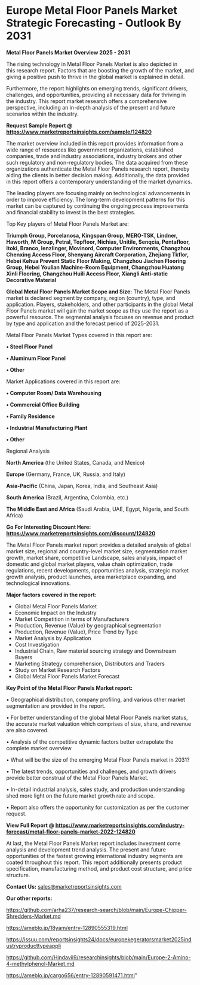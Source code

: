 # Europe Metal Floor Panels Market Strategic Forecasting - Outlook By 2031

<Strong> Metal Floor Panels Market Overview 2025 - 2031</strong>

The rising technology in Metal Floor Panels Market is also depicted in this research report. Factors that are boosting the growth of the market, and giving a positive push to thrive in the global market is explained in detail.

Furthermore, the report highlights on emerging trends, significant drivers, challenges, and opportunities, providing all necessary data for thriving in the industry. This report market research offers a comprehensive perspective, including an in-depth analysis of the present and future scenarios within the industry.

<strong>Request Sample Report @ <a href=https://www.marketreportsinsights.com/sample/124820>https://www.marketreportsinsights.com/sample/124820</a></strong>

The market overview included in this report provides information from a wide range of resources like government organizations, established companies, trade and industry associations, industry brokers and other such regulatory and non-regulatory bodies. The data acquired from these organizations authenticate the Metal Floor Panels research report, thereby aiding the clients in better decision making. Additionally, the data provided in this report offers a contemporary understanding of the market dynamics.

The leading players are focusing mainly on technological advancements in order to improve efficiency. The long-term development patterns for this market can be captured by continuing the ongoing process improvements and financial stability to invest in the best strategies.

Top Key players of Metal Floor Panels Market are:

<strong>Triumph Group, Porcelanosa, Kingspan Group, MERO-TSK, Lindner, Haworth, M Group, Petral, Topfloor, Nichias, Unitile, Senqcia, Pentafloor, Itoki, Branco, lenzlinger, Movinord, Computer Environments, Changzhou Chenxing Access Floor, Shenyang Aircraft Corporation, Zhejiang Tkflor, Hebei Kehua Prevent Static Floor Making, Changzhou Jiachen Flooring Group, Hebei Youlian Machine-Room Equipment, Changzhou Huatong Xinli Flooring, Changzhou Huili Access Floor, Xiangli Anti-static Decorative Material</strong>

<strong><b>Global Metal Floor Panels Market Scope and Size:</b></strong>
The Metal Floor Panels market is declared segment by company, region (country), type, and application. Players, stakeholders, and other participants in the global Metal Floor Panels market will gain the market scope as they use the report as a powerful resource. The segmental analysis focuses on revenue and product by type and application and the forecast period of 2025-2031.

Metal Floor Panels Market Types covered in this report are:

<strong>• Steel Floor Panel

• Aluminum Floor Panel

• Other</strong>

Market Applications covered in this report are:

<strong>• Computer Room/ Data Warehousing

• Commercial Office Building

• Family Residence

• Industrial Manufacturing Plant

• Other</strong> 

Regional Analysis

<strong>North America</strong> (the United States, Canada, and Mexico)

<strong>Europe</strong> (Germany, France, UK, Russia, and Italy)

<strong>Asia-Pacific</strong> (China, Japan, Korea, India, and Southeast Asia)

<strong>South America</strong> (Brazil, Argentina, Colombia, etc.)

<strong>The Middle East and Africa</strong> (Saudi Arabia, UAE, Egypt, Nigeria, and South Africa)

<strong>Go For Interesting Discount Here: <a href=https://www.marketreportsinsights.com/discount/124820>https://www.marketreportsinsights.com/discount/124820</a></strong>

The Metal Floor Panels market report provides a detailed analysis of global market size, regional and country-level market size, segmentation market growth, market share, competitive Landscape, sales analysis, impact of domestic and global market players, value chain optimization, trade regulations, recent developments, opportunities analysis, strategic market growth analysis, product launches, area marketplace expanding, and technological innovations.

<strong><b>Major factors covered in the report:</b></strong>
<ul>
  <li>Global Metal Floor Panels Market </li>
  <li>Economic Impact on the Industry</li>
  <li>Market Competition in terms of Manufacturers</li>
  <li>Production, Revenue (Value) by geographical segmentation</li>
  <li>Production, Revenue (Value), Price Trend by Type</li>
  <li>Market Analysis by Application</li>
  <li>Cost Investigation</li>
  <li>Industrial Chain, Raw material sourcing strategy and Downstream Buyers</li>
  <li>Marketing Strategy comprehension, Distributors and Traders</li>
  <li>Study on Market Research Factors</li>
  <li>Global Metal Floor Panels Market Forecast</li>
</ul>

<strong><b>Key Point of the Metal Floor Panels Market report:</b></strong>

• Geographical distribution, company profiling, and various other market segmentation are provided in the report.

• For better understanding of the global Metal Floor Panels market status, the accurate market valuation which comprises of size, share, and revenue are also covered.

• Analysis of the competitive dynamic factors better extrapolate the complete market overview

• What will be the size of the emerging Metal Floor Panels market in 2031?

• The latest trends, opportunities and challenges, and growth drivers provide better construal of the Metal Floor Panels Market.

• In-detail industrial analysis, sales study, and production understanding shed more light on the future market growth rate and scope.

• Report also offers the opportunity for customization as per the customer request.

<strong><b>View Full Report @ <a href=https://www.marketreportsinsights.com/industry-forecast/metal-floor-panels-market-2022-124820>https://www.marketreportsinsights.com/industry-forecast/metal-floor-panels-market-2022-124820</a></b></strong>


At last, the Metal Floor Panels Market report includes investment come analysis and development trend analysis. The present and future opportunities of the fastest growing international industry segments are coated throughout this report. This report additionally presents product specification, manufacturing method, and product cost structure, and price structure.

<strong>Contact Us:</strong>
sales@marketreportsinsights.com

<strong>Our other reports:</strong>

<a href=https://github.com/arha237/research-search/blob/main/Europe-Chipper-Shredders-Market.md>https://github.com/arha237/research-search/blob/main/Europe-Chipper-Shredders-Market.md</a>

<a href=https://ameblo.jp/18yam/entry-12890555319.html>https://ameblo.jp/18yam/entry-12890555319.html</a>

<a href=https://issuu.com/reportsinsights24/docs/europekegeratorsmarket2025industryproducttypeappli>https://issuu.com/reportsinsights24/docs/europekegeratorsmarket2025industryproducttypeappli</a>

<a href=https://github.com/Hindavii9/researchinsights/blob/main/Europe-2-Amino-4-methylphenol-Market.md>https://github.com/Hindavii9/researchinsights/blob/main/Europe-2-Amino-4-methylphenol-Market.md</a>

<a href=https://ameblo.jp/cargo656/entry-12890591471.html>https://ameblo.jp/cargo656/entry-12890591471.html</a>"
